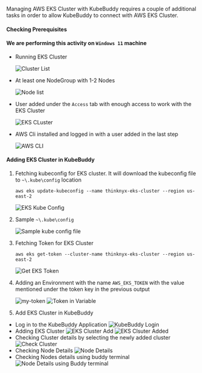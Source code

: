 Managing AWS EKS Cluster with KubeBuddy requires a couple of additional tasks in order to allow KubeBuddy to connect with AWS EKS Cluster.

#### Checking Prerequisites
#### We are performing this activity on `Windows 11`  machine

- Running EKS Cluster
  
    ![Cluster List](/blog/10-04-2025-Managing-AWS-EKS-Cluster-with-KubeBuddy/clusters.png)

- At least one NodeGroup with 1-2 Nodes
  
    ![Node list](/blog/10-04-2025-Managing-AWS-EKS-Cluster-with-KubeBuddy/nodes.png)

- User added under the `Access` tab with enough access to work with the EKS Cluster
  
    ![EKS CLuster](/blog/10-04-2025-Managing-AWS-EKS-Cluster-with-KubeBuddy/eks_cluster.png)

- AWS Cli installed and logged in with a user added in the last step
  
    ![AWS CLI](/blog/10-04-2025-Managing-AWS-EKS-Cluster-with-KubeBuddy/aws-cli.png)

#### Adding EKS Cluster in KubeBuddy

1.	Fetching kubeconfig for EKS cluster. It will download the kubeconfig file to `~\.kube\config` location
   
    ```
    aws eks update-kubeconfig --name thinknyx-eks-cluster --region us-east-2
    ```
    ![EKS Kube Config](/blog/10-04-2025-Managing-AWS-EKS-Cluster-with-KubeBuddy/eks-config.png)

2. Sample `~\.kube\config`

    ![Sample kube config file](/blog/10-04-2025-Managing-AWS-EKS-Cluster-with-KubeBuddy/sample-kube-config.png)

3. Fetching Token for EKS Cluster

    ```
    aws eks get-token --cluster-name thinknyx-eks-cluster --region us-east-2
    ```
    ![Get EKS Token](/blog/10-04-2025-Managing-AWS-EKS-Cluster-with-KubeBuddy/get-token.png)

4. Adding an Environment with the name `AWS_EKS_TOKEN` with the value mentioned under the token key in the previous output

    ![my-token](/blog/10-04-2025-Managing-AWS-EKS-Cluster-with-KubeBuddy/token.png)
    ![Token in Variable](/blog/10-04-2025-Managing-AWS-EKS-Cluster-with-KubeBuddy/token-in-var.png)

5. Add EKS Cluster in KubeBuddy

  - Log in to the KubeBuddy Application
    ![KubeBuddy Login](/blog/10-04-2025-Managing-AWS-EKS-Cluster-with-KubeBuddy/login.png)
  - Adding EKS Cluster
    ![EKS Cluster Add](/blog/10-04-2025-Managing-AWS-EKS-Cluster-with-KubeBuddy/add-eks-cluster.png)
    ![EKS Clsuter Added](/blog/10-04-2025-Managing-AWS-EKS-Cluster-with-KubeBuddy/added-eks-cluster.png)
  - Checking Cluster details by selecting the newly added cluster
    ![Check Cluster](/blog/10-04-2025-Managing-AWS-EKS-Cluster-with-KubeBuddy/check-cluster.png)
  - Checking Node Details
    ![Node Details](/blog/10-04-2025-Managing-AWS-EKS-Cluster-with-KubeBuddy/node-details.png)
  - Checking Nodes details using buddy terminal
    ![Node Details using Buddy terminal](/blog/10-04-2025-Managing-AWS-EKS-Cluster-with-KubeBuddy/node-details-terminal.png)
